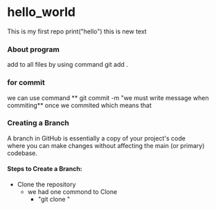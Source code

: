 # hello_world
This is my first repo
print("hello")
this is new text
### About program
add to all files by using command
git add .
### for commit
we can use command ** git commit -m "we must write message when commiting**
once we commited which means that 
### Creating a Branch
A branch in GitHub is essentially a copy of your project's code<br> where you can make changes without affecting the main (or primary) codebase.
#### Steps to Create a Branch:
+ Clone the repository
   + we had one commond to Clone
      + "git clone <repository-url>"
